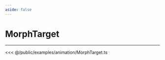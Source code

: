 ```yaml
---
aside: false
---
```


# MorphTarget
---
<Demo src="/examples/animation/MorphTarget.ts" :code="false" :height="700"></Demo>

<<< @/public/examples/animation/MorphTarget.ts